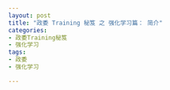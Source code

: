 ```yaml
---
layout: post
title: "政委 Training 秘笈 之 强化学习篇： 简介"
categories:
- 政委Training秘笈 
- 强化学习
tags:
- 政委 
- 强化学习

---
```

